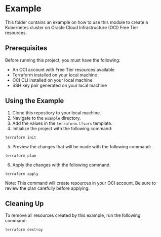 # Example

This folder contains an example on how to use this module to create a Kubernetes cluster on Oracle Cloud Infrastructure (OCI) Free Tier resources.

## Prerequisites

Before running this project, you must have the following:

- An OCI account with Free Tier resources available
- Terraform installed on your local machine
- OCI CLI installed on your local machine
- SSH key pair generated on your local machine

## Using the Example

1. Clone this repository to your local machine.
2. Navigate to the `example` directory.
3. Add the values in the `terraform.tfvars` template.
4. Initialize the project with the following command:
```shell
terraform init
```
5. Preview the changes that will be made with the following command:
```shell
terraform plan
```
6. Apply the changes with the following command:
```shell
terraform apply
```
Note: This command will create resources in your OCI account. Be sure to review the plan carefully before applying.

## Cleaning Up

To remove all resources created by this example, run the following command:
```shell
terraform destroy
```